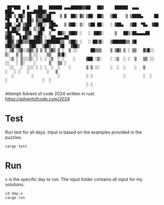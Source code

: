 ```
 ██▀███   █    ██   ██████ ▄▄▄█████▓▓██   ██▓     ██████  ▄▄▄       ███▄    █ ▄▄▄█████▓ ▄▄▄
▓██ ▒ ██▒ ██  ▓██▒▒██    ▒ ▓  ██▒ ▓▒ ▒██  ██▒   ▒██    ▒ ▒████▄     ██ ▀█   █ ▓  ██▒ ▓▒▒████▄
▓██ ░▄█ ▒▓██  ▒██░░ ▓██▄   ▒ ▓██░ ▒░  ▒██ ██░   ░ ▓██▄   ▒██  ▀█▄  ▓██  ▀█ ██▒▒ ▓██░ ▒░▒██  ▀█▄
▒██▀▀█▄  ▓▓█  ░██░  ▒   ██▒░ ▓██▓ ░   ░ ▐██▓░     ▒   ██▒░██▄▄▄▄██ ▓██▒  ▐▌██▒░ ▓██▓ ░ ░██▄▄▄▄██
░██▓ ▒██▒▒▒█████▓ ▒██████▒▒  ▒██▒ ░   ░ ██▒▓░   ▒██████▒▒ ▓█   ▓██▒▒██░   ▓██░  ▒██▒ ░  ▓█   ▓██▒
░ ▒▓ ░▒▓░░▒▓▒ ▒ ▒ ▒ ▒▓▒ ▒ ░  ▒ ░░      ██▒▒▒    ▒ ▒▓▒ ▒ ░ ▒▒   ▓▒█░░ ▒░   ▒ ▒   ▒ ░░    ▒▒   ▓▒█░
  ░▒ ░ ▒░░░▒░ ░ ░ ░ ░▒  ░ ░    ░     ▓██ ░▒░    ░ ░▒  ░ ░  ▒   ▒▒ ░░ ░░   ░ ▒░    ░      ▒   ▒▒ ░
  ░░   ░  ░░░ ░ ░ ░  ░  ░    ░       ▒ ▒ ░░     ░  ░  ░    ░   ▒      ░   ░ ░   ░        ░   ▒
   ░        ░           ░            ░ ░              ░        ░  ░         ░                ░  ░
                                     ░ ░

```

Attempt Advent of code 2024 written in rust.
https://adventofcode.com/2024

# Test

Run test for all days. Input is based on the examples provided in the puzzles.

```
cargo test
```

# Run

x is the specific day to run. The input folder contains all input for my solutions.

```
cd day-x
cargo run
```
